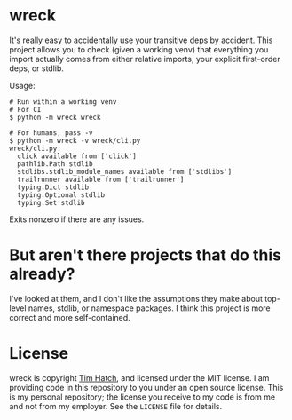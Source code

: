 # wreck

It's really easy to accidentally use your transitive deps by accident.  This
project allows you to check (given a working venv) that everything you import
actually comes from either relative imports, your explicit first-order deps, or
stdlib.

Usage:

```
# Run within a working venv
# For CI
$ python -m wreck wreck

# For humans, pass -v
$ python -m wreck -v wreck/cli.py
wreck/cli.py:
  click available from ['click']
  pathlib.Path stdlib
  stdlibs.stdlib_module_names available from ['stdlibs']
  trailrunner available from ['trailrunner']
  typing.Dict stdlib
  typing.Optional stdlib
  typing.Set stdlib
```

Exits nonzero if there are any issues.

# But aren't there projects that do this already?

I've looked at them, and I don't like the assumptions they make about top-level
names, stdlib, or namespace packages.  I think this project is more correct and
more self-contained.

# License

wreck is copyright [Tim Hatch](https://timhatch.com/), and licensed under
the MIT license.  I am providing code in this repository to you under an open
source license.  This is my personal repository; the license you receive to
my code is from me and not from my employer. See the `LICENSE` file for details.
